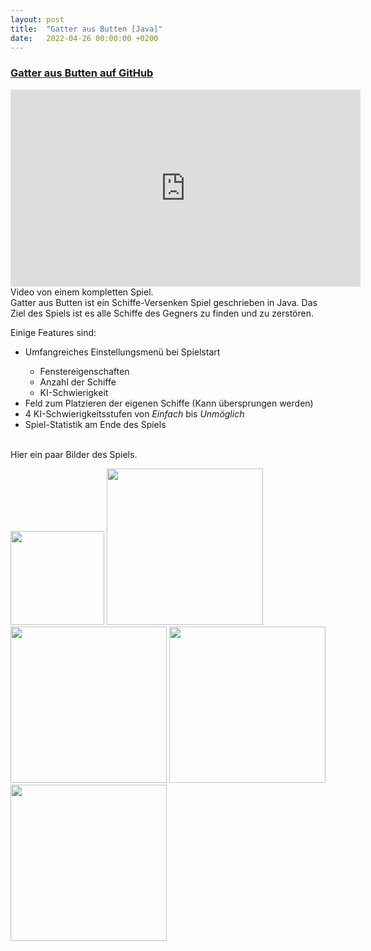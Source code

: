 ```yaml
---
layout: post
title:  "Gatter aus Butten [Java]"
date:   2022-04-26 00:00:00 +0200
---
```


<h3><a href="https://github.com/enricoKoschel/GatterAusButten">Gatter aus Butten auf GitHub</a></h3>

<iframe width="560" height="315" src="https://www.youtube.com/embed/lRsosdzxwOQ"
frameborder="0" allowfullscreen></iframe>
Video von einem kompletten Spiel.

<br>
Gatter aus Butten ist ein Schiffe-Versenken Spiel geschrieben in Java. Das Ziel des Spiels ist es alle Schiffe des Gegners zu finden und zu zerstören.

Einige Features sind:
<ul>
	<li>Umfangreiches Einstellungsmenü bei Spielstart</li>
	<ul>
		<li>Fenstereigenschaften</li>
		<li>Anzahl der Schiffe</li>
		<li>KI-Schwierigkeit</li>
</ul>
	<li>Feld zum Platzieren der eigenen Schiffe (Kann übersprungen werden)</li>
	<li>4 KI-Schwierigkeitsstufen von <i>Einfach</i> bis <i>Unmöglich</i></li>
	<li>Spiel-Statistik am Ende des Spiels</li>
</ul>

<br>
Hier ein paar Bilder des Spiels.

<a href="/images/gatterAusButten/settings.png"><img src="/images/gatterAusButten/settings.png" width="150"></a>
<a href="/images/gatterAusButten/shipPlacement.png"><img src="/images/gatterAusButten/shipPlacement.png" width="250"></a>
<a href="/images/gatterAusButten/midGame.png"><img src="/images/gatterAusButten/midGame.png" width="250"></a>
<a href="/images/gatterAusButten/won.png"><img src="/images/gatterAusButten/won.png" width="250"></a>
<a href="/images/gatterAusButten/lost.png"><img src="/images/gatterAusButten/lost.png" width="250"></a>